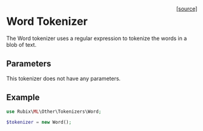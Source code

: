 <span style="float:right;"><a href="https://github.com/RubixML/ML/blob/master/src/Other/Tokenizers/Word.php">[source]</a></span>

# Word Tokenizer
The Word tokenizer uses a regular expression to tokenize the words in a blob of text.

## Parameters
This tokenizer does not have any parameters.

## Example
```php
use Rubix\ML\Other\Tokenizers\Word;

$tokenizer = new Word();
```
